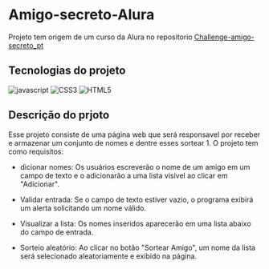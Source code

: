# Amigo-secreto-Alura
Projeto tem origem de um curso da Alura no repositorio [Challenge-amigo-secreto_pt](https://github.com/Oracle-Next-Education/challenge-amigo-secreto_pt)

## Tecnologias do projeto
![javascript](https://img.shields.io/badge/JavaScript-323330?style=for-the-badge&logo=javascript&logoColor=F7DF1E)
![CSS3](https://img.shields.io/badge/CSS3-1572B6?style=for-the-badge&logo=css3&logoColor=white)
![HTML5](https://img.shields.io/badge/HTML5-E34F26?style=for-the-badge&logo=html5&logoColor=white)

## Descrição do prjoto
Esse projeto consiste de uma página web que será responsavel por receber e armazenar um conjunto de nomes e dentre esses sortear 1. O projeto tem como requisitos:
- dicionar nomes: Os usuários escreverão o nome de um amigo em um campo de texto e o adicionarão a uma lista visível ao clicar em "Adicionar".

- Validar entrada: Se o campo de texto estiver vazio, o programa exibirá um alerta solicitando um nome válido.

- Visualizar a lista: Os nomes inseridos aparecerão em uma lista abaixo do campo de entrada.

- Sorteio aleatório: Ao clicar no botão "Sortear Amigo", um nome da lista será selecionado aleatoriamente e exibido na página.
